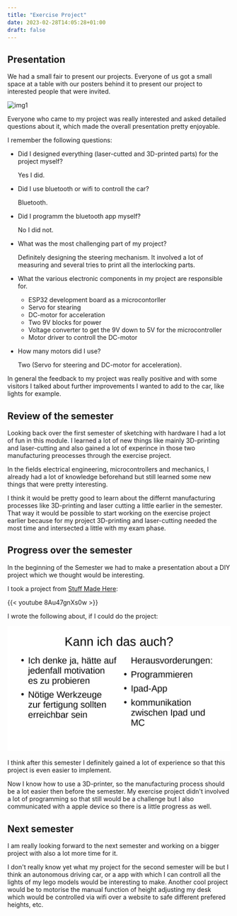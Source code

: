 ```yaml
---
title: "Exercise Project"
date: 2023-02-28T14:05:28+01:00
draft: false
---
```

## Presentation

We had a small fair to present our projects. Everyone of us got a small space at a table with our posters behind it to present our project to interested people that were invited.

![img1](poster.png)

Everyone who came to my project was really interested and asked detailed questions about it, which made the overall presentation pretty enjoyable.

I remember the following questions:
 - Did I designed everything (laser-cutted and 3D-printed parts) for the project myself?

   Yes I did.

 - Did I use bluetooth or wifi to controll the car?

   Bluetooth.

 - Did I programm the bluetooth app myself?
   
   No I did not.

 - What was the most challenging part of my project?

   Definitely designing the steering mechanism. It involved a lot of measuring and several tries to print all the interlocking parts.

 - What the various electronic components in my project are responsible for.

    - ESP32 development board as a microcontorller
    - Servo for stearing
    - DC-motor for acceleration
    - Two 9V blocks for power
    - Voltage converter to get the 9V down to 5V for the microcontroller
    - Motor driver to controll the DC-motor

 - How many motors did I use?

   Two (Servo for steering and DC-motor for acceleration).

In general the feedback to my project was really positive and with some visitors I talked about further improvements I wanted to add to the car, like lights for example.

## Review of the semester

Looking back over the first semester of sketching with hardware I had a lot of fun in this module. I learned a lot of new things like mainly 3D-printing and laser-cutting and also gained a lot of experince in those two manufacturing preocesses through the exercise project.

In the fields electrical engineering, microcontrollers and mechanics, I already had a lot of knowledge beforehand but still learned some new things that were pretty interesting.

I think it would be pretty good to learn about the differnt manufacturing processes like 3D-printing and laser cutting a little earlier in the semester. That way it would be possible to start working on the exercise project earlier because for my project 3D-printing and laser-cutting needed the most time and intersected a little with my exam phase.

## Progress over the semester

In the beginning of the Semester we had to make a presentation about a DIY project which we thought would be interesting.

I took a project from [Stuff Made Here](https://www.youtube.com/@StuffMadeHere):

{{< youtube 8Au47gnXs0w >}}

I wrote the following about, if I could do the project:

![img2](progress.png)

I think after this semester I definitely gained a lot of experience so that this project is even easier to implement.

Now I know how to use a 3D-printer, so the manufacturing process should be a lot easier then before the semester.
My exercise project didn't involved a lot of programming so that still would be a challenge but I also communicated with a apple device so there is a little progress as well.

## Next semester

I am really looking forward to the next semester and working on a bigger project with also a lot more time for it.

I don't really know yet what my project for the second semester will be but I think an autonomous driving car, or a app with which I can controll all the lights of my lego models would be interesting to make.
Another cool project would be to motorise the manual function of height adjusting my desk which would be controlled via wifi over a website to safe different prefered heights, etc.